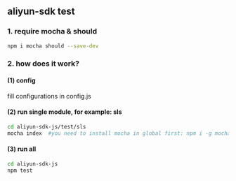 aliyun-sdk test
-----------------------

### 1. require mocha & should

```bash
npm i mocha should --save-dev
```

### 2. how does it work?

#### (1) config

fill configurations in config.js

#### (2) run single module, for example: sls

```bash
cd aliyun-sdk-js/test/sls
mocha index  #you need to install mocha in global first: npm i -g mocha
```

#### (3) run all

```bash
cd aliyun-sdk-js
npm test
```
